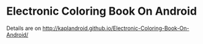 # Electronic Coloring Book On Android

Details are on 
http://kaplandroid.github.io/Electronic-Coloring-Book-On-Android/
